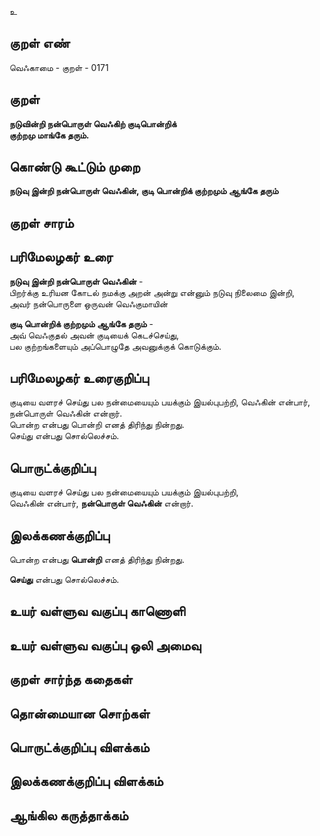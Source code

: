 உ

## குறள் எண் 

வெஃகாமை - குறள் - 0171  

## குறள் 

**நடுவின்றி நன்பொருள் வெஃகிற் குடிபொன்றிக்  
குற்றமு மாங்கே தரும்.** 

## கொண்டு கூட்டும் முறை

**நடுவு இன்றி நன்பொருள் வெஃகின், குடி பொன்றிக் குற்றமும் ஆங்கே தரும்**

## குறள் சாரம் 


## பரிமேலழகர் உரை

**நடுவு இன்றி நன்பொருள் வெஃகின்** -   
பிறர்க்கு உரியன கோடல் நமக்கு அறன் அன்று என்னும் நடுவு நிலைமை இன்றி,  
அவர் நன்பொருளை ஒருவன் வெஃகுமாயின்  

**குடி பொன்றிக் குற்றமும் ஆங்கே தரும்** -  
அவ் வெஃகுதல் அவன் குடியைக் கெடச்செய்து,  
பல குற்றங்களையும் அப்பொழுதே அவனுக்குக் கொடுக்கும். 

## பரிமேலழகர் உரைகுறிப்பு   

குடியை வளரச் செய்து பல நன்மையையும் பயக்கும் இயல்புபற்றி, வெஃகின் என்பார், நன்பொருள் வெஃகின் என்றார்.  
பொன்ற என்பது பொன்றி எனத் திரிந்து நின்றது.  
செய்து என்பது சொல்லெச்சம்.  

## பொருட்க்குறிப்பு 

குடியை வளரச் செய்து பல நன்மையையும் பயக்கும் இயல்புபற்றி,  
வெஃகின் என்பார், **நன்பொருள் வெஃகின்** என்றார்.  

## இலக்கணக்குறிப்பு  

பொன்ற என்பது **பொன்றி** எனத் திரிந்து நின்றது.  

**செய்து** என்பது சொல்லெச்சம்.  

## உயர் வள்ளுவ வகுப்பு காணொளி


## உயர் வள்ளுவ வகுப்பு ஒலி அமைவு 

 
## குறள் சார்ந்த கதைகள் 


## தொன்மையான சொற்கள்


## பொருட்க்குறிப்பு விளக்கம்


## இலக்கணக்குறிப்பு விளக்கம்


## ஆங்கில கருத்தாக்கம் 


